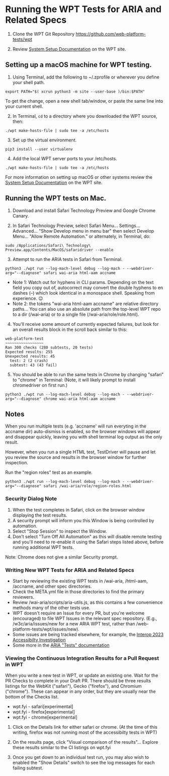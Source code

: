 
# Running the WPT Tests for ARIA and Related Specs


1. Clone the WPT Git Repository https://github.com/web-platform-tests/wpt

2. Review [System Setup Documentation](https://web-platform-tests.org/running-tests/from-local-system.html#system-setup) on the WPT site.



## Setting up a macOS machine for WPT testing.

1. Using Terminal, add the following to ~/.zprofile or wherever you define your shell path.
```shell
export PATH="$( xcrun python3 -m site --user-base )/bin:$PATH"
```
To get the change, open a new shell tab/window, or paste the same line into your current shell.

2. In Terminal, `cd` to a directory where you downloaded the WPT source, then:
```shell
./wpt make-hosts-file | sudo tee -a /etc/hosts
```

3. Set up the virtual environment.
```shell
pip3 install --user virtualenv
```

4. Add the local WPT server ports to your /etc/hosts.
```shell
./wpt make-hosts-file | sudo tee -a /etc/hosts
```

For more information on setting up macOS or other systems review the [System Setup Documentation](https://web-platform-tests.org/running-tests/from-local-system.html#system-setup) on the WPT site.



## Running the WPT tests on Mac.

1. Download and install Safari Technology Preview and Google Chrome Canary.

2. In Safari Technology Preview, select Safari Menu… Settings… Advanced… "Show Develop menu in menu bar" then select Develop Menu… "Allow Remote Automation." or alternately, in Terminal, do: 
```shell
sudo /Applications/Safari\ Technology\ Preview.app/Contents/MacOS/safaridriver --enable
```

3. Attempt to run the ARIA tests in Safari from Terminal.
```shell
python3 ./wpt run --log-mach-level debug --log-mach - --webdriver-arg="--diagnose" safari wai-aria html-aam accname
```
  - Note 1: Watch out for hyphens in CLI params. Depending on the text field you copy out of, autocorrect may convert the double hyphens to en dashes (–) which look identical in a monospace shell. Speaking from experience. 😉
  - Note 2: the tokens "wai-aria html-aam accname" are relative directory paths... You can also use an absolute path from the top-level WPT repo to a dir (/wai-aria) or to a single file (/wai-aria/role/role.html).

4. You'll receive some amount of currently expected failures, but look for an overall results block in the scroll back similar to this:
```
web-platform-test
~~~~~~~~~~~~~~~~~
Ran 300 checks (280 subtests, 20 tests)
Expected results: 255
Unexpected results: 45
  test: 2 (2 crash)
  subtest: 43 (43 fail)
```

5. You should be able to run the same tests in Chrome by changing "safari" to "chrome" in Terminal: (Note, it will likely prompt to install chromedriver on first run.)
```shell
python3 ./wpt run --log-mach-level debug --log-mach - --webdriver-arg="--diagnose" chrome wai-aria html-aam accname
```

## Notes

When you run multiple tests (e.g. 'accname' will run everyting in the accname dir) auto-dismiss is enabled, so the browser windows will appear and disappear quickly, leaving you with shell terminal log output as the only result. 

However, when you run a single HTML test, TestDriver will pause and let you review the source and results in the browser window for further inspection.

Run the "region roles" test as an example.
```shell
python3 ./wpt run --log-mach-level debug --log-mach - --webdriver-arg="--diagnose" safari /wai-aria/role/region-roles.html
```

### Security Dialog Note

1. When the test completes in Safari, click on the browser window displaying the test results. 
2. A security prompt will inform you this Window is being controlled by automation. 
3. Select "Stop Session" to inspect the Window. 
4. Don't select "Turn Off All Automation" as this will disable remote testing and you'll need to re-enable it using the Safari steps listed above, before running additional WPT tests. 

Note: Chrome does not give a similar Security prompt.


### Writing New WPT Tests for ARIA and Related Specs

- Start by reviewing the existing WPT tests in /wai-aria, /html-aam, /accname, and other spec directories. 
- Check the META.yml file in those directories to find the primary reviewers. 
- Review /wai-aria/scripts/aria-utils.js, as this contains a few convenience methods many of the other tests use.
- WPT doesn't require an Issue for every PR, but you're welcome (encouraged) to file WPT Issues in the relevant spec repository. (E.g., /w3c/aria/issues/new for a new ARIA WPT test, rather than /web-platform-tests/wpt/issues/new).
- Some issues are being tracked elsewhere, for example, the [Interop 2023 Accessibilty Investigation](https://github.com/web-platform-tests/interop-2023-accessibility-testing/issues)
- Some more in the [ARIA "Tests" documentation](./tests.md)


### Viewing the Continuous Integration Results for a Pull Request in WPT

When you write a new test in WPT, or update an existing one. Wait for the PR Checks to complete in your Draft PR. There should be three results listings for the WebKit ("safari"), Gecko ("firefox"), and Chromium ("chrome"). These can appear in any order, but they are usually near the bottom of the Checks list.

- wpt.fyi - safari[experimental]
- wpt.fyi - firefox[experimental]
- wpt.fyi - chrome[experimental]

1. Click on the Details link for either safari or chrome. (At the time of this writing, firefox was not running most of the accessibilty tests in WPT)

2. On the results page, click "Visual comparison of the results"… Explore these results similar to the CI listings on wpt.fyi

3. Once you get down to an individual test run, you may also wish to enabled the "Show Details" switch to see the log messages for each failing subtest.

